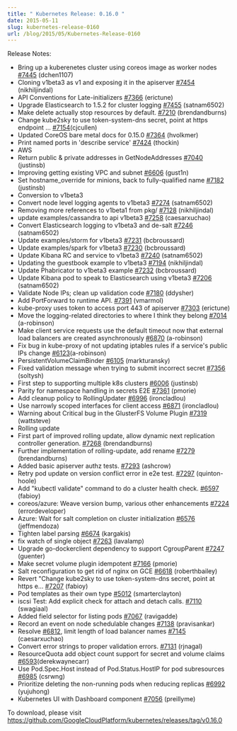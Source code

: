 ```yaml
---
title: " Kubernetes Release: 0.16.0 "
date: 2015-05-11
slug: kubernetes-release-0160
url: /blog/2015/05/Kubernetes-Release-0160
---
```

Release Notes:

- Bring up a kuberenetes cluster using coreos image as worker nodes [#7445](https://github.com/GoogleCloudPlatform/kubernetes/pull/7445) (dchen1107)
- Cloning v1beta3 as v1 and exposing it in the apiserver [#7454](https://github.com/GoogleCloudPlatform/kubernetes/pull/7454) (nikhiljindal)
- API Conventions for Late-initializers [#7366](https://github.com/GoogleCloudPlatform/kubernetes/pull/7366) (erictune)
- Upgrade Elasticsearch to 1.5.2 for cluster logging [#7455](https://github.com/GoogleCloudPlatform/kubernetes/pull/7455) (satnam6502)
- Make delete actually stop resources by default. [#7210](https://github.com/GoogleCloudPlatform/kubernetes/pull/7210) (brendandburns)
- Change kube2sky to use token-system-dns secret, point at https endpoint ... [#7154](https://github.com/GoogleCloudPlatform/kubernetes/pull/7154)(cjcullen)
- Updated CoreOS bare metal docs for 0.15.0 [#7364](https://github.com/GoogleCloudPlatform/kubernetes/pull/7364) (hvolkmer)
- Print named ports in 'describe service' [#7424](https://github.com/GoogleCloudPlatform/kubernetes/pull/7424) (thockin)
- AWS
- Return public & private addresses in GetNodeAddresses [#7040](https://github.com/GoogleCloudPlatform/kubernetes/pull/7040) (justinsb)
- Improving getting existing VPC and subnet [#6606](https://github.com/GoogleCloudPlatform/kubernetes/pull/6606) (gust1n)
- Set hostname\_override for minions, back to fully-qualified name [#7182](https://github.com/GoogleCloudPlatform/kubernetes/pull/7182) (justinsb)
- Conversion to v1beta3
- Convert node level logging agents to v1beta3 [#7274](https://github.com/GoogleCloudPlatform/kubernetes/pull/7274) (satnam6502)
- Removing more references to v1beta1 from pkg/ [#7128](https://github.com/GoogleCloudPlatform/kubernetes/pull/7128) (nikhiljindal)
- update examples/cassandra to api v1beta3 [#7258](https://github.com/GoogleCloudPlatform/kubernetes/pull/7258) (caesarxuchao)
- Convert Elasticsearch logging to v1beta3 and de-salt [#7246](https://github.com/GoogleCloudPlatform/kubernetes/pull/7246) (satnam6502)
- Update examples/storm for v1beta3 [#7231](https://github.com/GoogleCloudPlatform/kubernetes/pull/7231) (bcbroussard)
- Update examples/spark for v1beta3 [#7230](https://github.com/GoogleCloudPlatform/kubernetes/pull/7230) (bcbroussard)
- Update Kibana RC and service to v1beta3 [#7240](https://github.com/GoogleCloudPlatform/kubernetes/pull/7240) (satnam6502)
- Updating the guestbook example to v1beta3 [#7194](https://github.com/GoogleCloudPlatform/kubernetes/pull/7194) (nikhiljindal)
- Update Phabricator to v1beta3 example [#7232](https://github.com/GoogleCloudPlatform/kubernetes/pull/7232) (bcbroussard)
- Update Kibana pod to speak to Elasticsearch using v1beta3 [#7206](https://github.com/GoogleCloudPlatform/kubernetes/pull/7206) (satnam6502)
- Validate Node IPs; clean up validation code [#7180](https://github.com/GoogleCloudPlatform/kubernetes/pull/7180) (ddysher)
- Add PortForward to runtime API. [#7391](https://github.com/GoogleCloudPlatform/kubernetes/pull/7391) (vmarmol)
- kube-proxy uses token to access port 443 of apiserver [#7303](https://github.com/GoogleCloudPlatform/kubernetes/pull/7303) (erictune)
- Move the logging-related directories to where I think they belong [#7014](https://github.com/GoogleCloudPlatform/kubernetes/pull/7014) (a-robinson)
- Make client service requests use the default timeout now that external load balancers are created asynchronously [#6870](https://github.com/GoogleCloudPlatform/kubernetes/pull/6870) (a-robinson)
- Fix bug in kube-proxy of not updating iptables rules if a service's public IPs change [#6123](https://github.com/GoogleCloudPlatform/kubernetes/pull/6123)(a-robinson)
- PersistentVolumeClaimBinder [#6105](https://github.com/GoogleCloudPlatform/kubernetes/pull/6105) (markturansky)
- Fixed validation message when trying to submit incorrect secret [#7356](https://github.com/GoogleCloudPlatform/kubernetes/pull/7356) (soltysh)
- First step to supporting multiple k8s clusters [#6006](https://github.com/GoogleCloudPlatform/kubernetes/pull/6006) (justinsb)
- Parity for namespace handling in secrets E2E [#7361](https://github.com/GoogleCloudPlatform/kubernetes/pull/7361) (pmorie)
- Add cleanup policy to RollingUpdater [#6996](https://github.com/GoogleCloudPlatform/kubernetes/pull/6996) (ironcladlou)
- Use narrowly scoped interfaces for client access [#6871](https://github.com/GoogleCloudPlatform/kubernetes/pull/6871) (ironcladlou)
- Warning about Critical bug in the GlusterFS Volume Plugin [#7319](https://github.com/GoogleCloudPlatform/kubernetes/pull/7319) (wattsteve)
- Rolling update
- First part of improved rolling update, allow dynamic next replication controller generation. [#7268](https://github.com/GoogleCloudPlatform/kubernetes/pull/7268) (brendandburns)
- Further implementation of rolling-update, add rename [#7279](https://github.com/GoogleCloudPlatform/kubernetes/pull/7279) (brendandburns)
- Added basic apiserver authz tests. [#7293](https://github.com/GoogleCloudPlatform/kubernetes/pull/7293) (ashcrow)
- Retry pod update on version conflict error in e2e test. [#7297](https://github.com/GoogleCloudPlatform/kubernetes/pull/7297) (quinton-hoole)
- Add "kubectl validate" command to do a cluster health check. [#6597](https://github.com/GoogleCloudPlatform/kubernetes/pull/6597) (fabioy)
- coreos/azure: Weave version bump, various other enhancements [#7224](https://github.com/GoogleCloudPlatform/kubernetes/pull/7224) (errordeveloper)
- Azure: Wait for salt completion on cluster initialization [#6576](https://github.com/GoogleCloudPlatform/kubernetes/pull/6576) (jeffmendoza)
- Tighten label parsing [#6674](https://github.com/GoogleCloudPlatform/kubernetes/pull/6674) (kargakis)
- fix watch of single object [#7263](https://github.com/GoogleCloudPlatform/kubernetes/pull/7263) (lavalamp)
- Upgrade go-dockerclient dependency to support CgroupParent [#7247](https://github.com/GoogleCloudPlatform/kubernetes/pull/7247) (guenter)
- Make secret volume plugin idempotent [#7166](https://github.com/GoogleCloudPlatform/kubernetes/pull/7166) (pmorie)
- Salt reconfiguration to get rid of nginx on GCE [#6618](https://github.com/GoogleCloudPlatform/kubernetes/pull/6618) (roberthbailey)
- Revert "Change kube2sky to use token-system-dns secret, point at https e... [#7207](https://github.com/GoogleCloudPlatform/kubernetes/pull/7207) (fabioy)
- Pod templates as their own type [#5012](https://github.com/GoogleCloudPlatform/kubernetes/pull/5012) (smarterclayton)
- iscsi Test: Add explicit check for attach and detach calls. [#7110](https://github.com/GoogleCloudPlatform/kubernetes/pull/7110) (swagiaal)
- Added field selector for listing pods [#7067](https://github.com/GoogleCloudPlatform/kubernetes/pull/7067) (ravigadde)
- Record an event on node schedulable changes [#7138](https://github.com/GoogleCloudPlatform/kubernetes/pull/7138) (pravisankar)
- Resolve [#6812](https://github.com/GoogleCloudPlatform/kubernetes/issues/6812), limit length of load balancer names [#7145](https://github.com/GoogleCloudPlatform/kubernetes/pull/7145) (caesarxuchao)
- Convert error strings to proper validation errors. [#7131](https://github.com/GoogleCloudPlatform/kubernetes/pull/7131) (rjnagal)
- ResourceQuota add object count support for secret and volume claims [#6593](https://github.com/GoogleCloudPlatform/kubernetes/pull/6593)(derekwaynecarr)
- Use Pod.Spec.Host instead of Pod.Status.HostIP for pod subresources [#6985](https://github.com/GoogleCloudPlatform/kubernetes/pull/6985) (csrwng)
- Prioritize deleting the non-running pods when reducing replicas [#6992](https://github.com/GoogleCloudPlatform/kubernetes/pull/6992) (yujuhong)
- Kubernetes UI with Dashboard component [#7056](https://github.com/GoogleCloudPlatform/kubernetes/pull/7056) (preillyme)

To download, please visit https://github.com/GoogleCloudPlatform/kubernetes/releases/tag/v0.16.0

